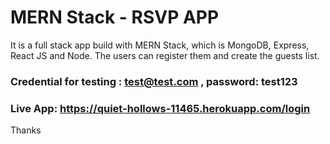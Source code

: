 # MERN Stack - RSVP APP

It is a full stack app build with MERN Stack, which is MongoDB, Express, React JS and Node. 
The users can register them and create the guests list. 

### Credential for testing : test@test.com , password: test123

### Live App: https://quiet-hollows-11465.herokuapp.com/login


Thanks
